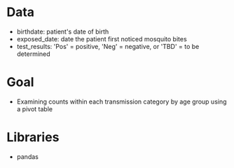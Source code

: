 
# Data
- birthdate: patient's date of birth
- exposed_date: date the patient first noticed mosquito bites
- test_results: 'Pos' = positive, 'Neg' = negative, or 'TBD' = to be determined


# Goal
- Examining counts within each transmission category by age group using a pivot table


# Libraries
- pandas
